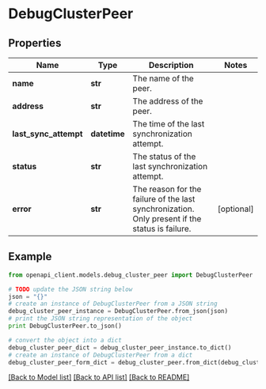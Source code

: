 # DebugClusterPeer


## Properties

Name | Type | Description | Notes
------------ | ------------- | ------------- | -------------
**name** | **str** | The name of the peer. | 
**address** | **str** | The address of the peer. | 
**last_sync_attempt** | **datetime** | The time of the last synchronization attempt. | 
**status** | **str** | The status of the last synchronization attempt. | 
**error** | **str** | The reason for the failure of the last synchronization. Only present if the status is failure.  | [optional] 

## Example

```python
from openapi_client.models.debug_cluster_peer import DebugClusterPeer

# TODO update the JSON string below
json = "{}"
# create an instance of DebugClusterPeer from a JSON string
debug_cluster_peer_instance = DebugClusterPeer.from_json(json)
# print the JSON string representation of the object
print DebugClusterPeer.to_json()

# convert the object into a dict
debug_cluster_peer_dict = debug_cluster_peer_instance.to_dict()
# create an instance of DebugClusterPeer from a dict
debug_cluster_peer_form_dict = debug_cluster_peer.from_dict(debug_cluster_peer_dict)
```
[[Back to Model list]](../README.md#documentation-for-models) [[Back to API list]](../README.md#documentation-for-api-endpoints) [[Back to README]](../README.md)


